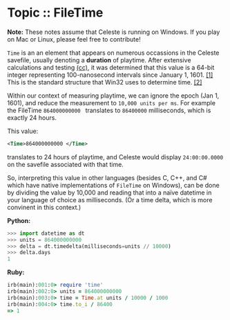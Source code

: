 # Topic :: FileTime

**Note:** These notes assume that Celeste is running on Windows. If you play on Mac or Linux, please feel free to contribute!

`Time` is an an element that appears on numerous occassions in the Celeste savefile, usually denoting a **duration** of playtime. After extensive calculations and testing [(cc)](/README.md#credits), it was determined that this value is a 64-bit integer representing 100-nanosecond intervals since January 1, 1601. [\[1\]](https://documentation.help/Far-Manager/filetime.html) This is the standard structure that Win32 uses to determine time. [\[2\]](https://docs.microsoft.com/en-us/windows/win32/api/minwinbase/ns-minwinbase-filetime)

Within our context of measuring playtime, we can ignore the epoch (Jan 1, 1601), and reduce the measurement to `10,000 units per ms`.  For example the FileTime `864000000000 ` translates to `86400000` milliseconds, which is exactly 24 hours.

This value:

```xml
<Time>864000000000 </Time>
```

translates to 24 hours of playtime, and Celeste would display `24:00:00.0000` on the savefile associated with that time.

So, interpreting this value in other languages (besides C, C++, and C# which have native implementations of `FileTime` on Windows), can be done by dividing the value by 10,000 and reading that into a naïve datetime in your language of choice as milliseconds. (Or a time delta, which is more convinent in this context.)

**Python:**
```python
>>> import datetime as dt
>>> units = 864000000000
>>> delta = dt.timedelta(milliseconds=units // 10000)
>>> delta.days
1
```

**Ruby:**
```ruby
irb(main):001:0> require 'time'
irb(main):002:0> units = 864000000000
irb(main):003:0> time = Time.at units / 10000 / 1000
irb(main):004:0> time.to_i / 86400
=> 1
```